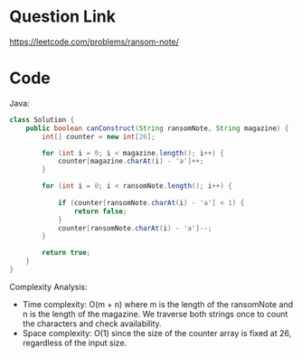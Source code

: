 # Question Link
https://leetcode.com/problems/ransom-note/


# Code

Java:

```java 
class Solution {
    public boolean canConstruct(String ransomNote, String magazine) {
        int[] counter = new int[26];

        for (int i = 0; i < magazine.length(); i++) {
            counter[magazine.charAt(i) - 'a']++;
        }

        for (int i = 0; i < ransomNote.length(); i++) {
            
            if (counter[ransomNote.charAt(i) - 'a'] < 1) {
                return false;
            }
            counter[ransomNote.charAt(i) - 'a']--;
        }

        return true;
    }
}
```


Complexity Analysis:
- Time complexity: O(m + n) where m is the length of the ransomNote and n is the length of the magazine. We traverse both strings once to count the characters and check availability.
- Space complexity: O(1) since the size of the counter array is fixed at 26, regardless of the input size.

